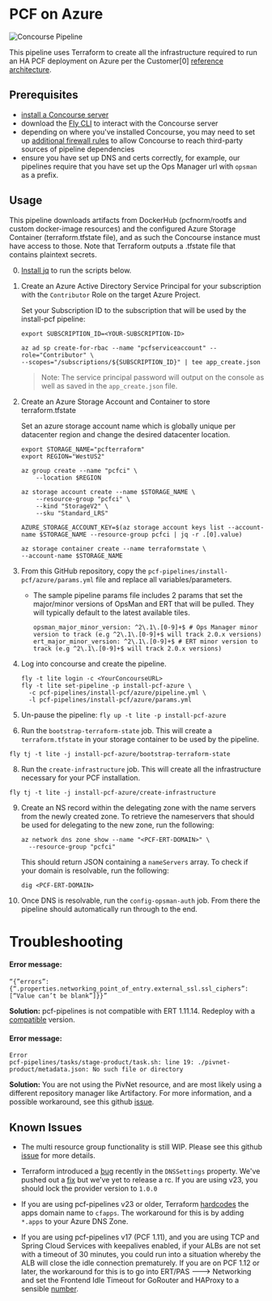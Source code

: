# PCF on Azure

![Concourse Pipeline](embed.png)

This pipeline uses Terraform to create all the infrastructure required to run an
HA PCF deployment on Azure per the Customer[0] [reference
architecture](http://docs.pivotal.io/pivotalcf/1-10/refarch/azure/azure_ref_arch.html).

## Prerequisites

- [install a Concourse server](https://concourse-ci.org/installing.html)
- download the [Fly CLI](https://concourse-ci.org/fly-cli.html) to interact with the Concourse server
- depending on where you've installed Concourse, you may need to set up
[additional firewall rules](FIREWALL.md "Firewall") to allow Concourse to reach
third-party sources of pipeline dependencies
- ensure you have set up DNS and certs correctly, for example, our pipelines require that you have set up the Ops Manager url with `opsman` as a prefix.

## Usage

This pipeline downloads artifacts from DockerHub (pcfnorm/rootfs and custom
docker-image resources) and the configured Azure Storage Container
(terraform.tfstate file), and as such the Concourse instance must have access
to those. Note that Terraform outputs a .tfstate file that contains plaintext
secrets.

0. [Install jq](https://stedolan.github.io/jq/download/) to run the scripts below.

1. Create an Azure Active Directory Service Principal for your subscription with
the `Contributor` Role on the target Azure Project.

   Set your Subscription ID to the subscription that will be used by the install-pcf pipeline:

   ```shell
   export SUBSCRIPTION_ID=<YOUR-SUBSCRIPTION-ID>
   ```

   ```shell
   az ad sp create-for-rbac --name "pcfserviceaccount" --role="Contributor" \
   --scopes="/subscriptions/${SUBSCRIPTION_ID}" | tee app_create.json
   ```

   > Note: The service principal password will output on the console as well as saved in the `app_create.json` file.

2. Create an Azure Storage Account and Container to store terraform.tfstate

   Set an azure storage account name which is globally unique per datacenter region and change the desired datacenter location.
  
    ```shell
    export STORAGE_NAME="pcfterraform"
    export REGION="WestUS2"
    ```

    ```shell
    az group create --name "pcfci" \
        --location $REGION

    az storage account create --name $STORAGE_NAME \
        --resource-group "pcfci" \
        --kind "StorageV2" \
        --sku "Standard_LRS"

    AZURE_STORAGE_ACCOUNT_KEY=$(az storage account keys list --account-name $STORAGE_NAME --resource-group pcfci | jq -r .[0].value)

    az storage container create --name terraformstate \
    --account-name $STORAGE_NAME
    ```

3. From this GitHub repository, copy the `pcf-pipelines/install-pcf/azure/params.yml` file and replace all variables/parameters.

    - The sample pipeline params file includes 2 params that set the major/minor versions of
      OpsMan and ERT that will be pulled.  They will typically default to the latest available tiles.
      ```
      opsman_major_minor_version: ^2\.1\.[0-9]+$ # Ops Manager minor version to track (e.g ^2\.1\.[0-9]+$ will track 2.0.x versions)
      ert_major_minor_version: ^2\.1\.[0-9]+$ # ERT minor version to track (e.g ^2\.1\.[0-9]+$ will track 2.0.x versions)
      ```

4. Log into concourse and create the pipeline.

    ```shell
    fly -t lite login -c <YourConcourseURL>
    fly -t lite set-pipeline -p install-pcf-azure \
      -c pcf-pipelines/install-pcf/azure/pipeline.yml \
      -l pcf-pipelines/install-pcf/azure/params.yml
    ```

5. Un-pause the pipeline:  `fly up -t lite -p install-pcf-azure`

6. Run the `bootstrap-terraform-state` job. This will create a `terraform.tfstate` in your storage
container to be used by the pipeline.

```shell
fly tj -t lite -j install-pcf-azure/bootstrap-terraform-state
```

8. Run the `create-infrastructure` job. This will create all the infrastructure necessary for your
PCF installation.

```shell
fly tj -t lite -j install-pcf-azure/create-infrastructure
```

9. Create an NS record within the delegating zone with the name servers from the newly created zone. To retrieve the nameservers that should be used for delegating to the new zone, run the following:
   ```
   az network dns zone show --name "<PCF-ERT-DOMAIN>" \
     --resource-group "pcfci"
   ```

   This should return JSON containing a `nameServers` array. To check if your domain
is resolvable, run the following:

   ```
   dig <PCF-ERT-DOMAIN>
   ```

10. Once DNS is resolvable, run the `config-opsman-auth` job. From there the pipeline should automatically run through to the end.


# Troubleshooting

#### Error message: ####
   ```
   “{”errors”:{“.properties.networking_point_of_entry.external_ssl.ssl_ciphers”:[“Value can’t be blank”]}}”
   ```
   
   **Solution:** pcf-pipelines is not compatible with ERT 1.11.14. Redeploy with a [compatible](https://github.com/pivotal-cf/pcf-pipelines#install-pcf-pipelines) version. 

#### Error message: ####

    Error
    pcf-pipelines/tasks/stage-product/task.sh: line 19: ./pivnet-product/metadata.json: No such file or directory



  **Solution:** You are not using the PivNet resource, and are most likely using a different repository manager like Artifactory. For more information, and a possible workaround, see this github [issue](https://github.com/pivotal-cf/pcf-pipelines/issues/192). 


## Known Issues

- The multi resource group functionality is still WIP. Please see this github [issue](https://github.com/pivotal-cf/pcf-pipelines/issues/184) for more details. 

- Terraform introduced a [bug](https://github.com/terraform-providers/terraform-provider-azurerm/pull/772) recently in the `DNSSettings` property. We've pushed out a [fix](https://www.pivotaltracker.com/story/show/154810872) but we’ve yet to release a rc. If you are using v23, you should lock the provider version to `1.0.0`

- If you are using pcf-pipelines v23 or older, Terraform [hardcodes](https://github.com/pivotal-cf/pcf-pipelines/blob/v0.23.0/install-pcf/azure/terraform/c0-azure-base/dns.tf#L19) the apps domain name to `cfapps`. The workaround for this is by adding `*.apps` to your Azure DNS Zone.

- If you are using pcf-pipelines v17 (PCF 1.11), and you are using TCP and Spring Cloud Services with keepalives enabled, if your ALBs are not set with a timeout of 30 minutes, you could run into a situation whereby the ALB will close the idle connection prematurely. If you are on PCF 1.12 or later, the workaround for this is to go into ERT/PAS ---> Networking and set the Frontend Idle Timeout for GoRouter and HAProxy to a sensible [number](https://docs.pivotal.io/pivotalcf/2-0/customizing/azure-er-config.html#networking). 


